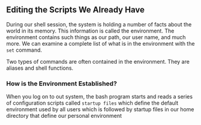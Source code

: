 ## Editing the Scripts We Already Have

During our shell session, the system is holding a number of facts about the world in its memory. This information is called the environment. The environment contains such things as our path, our user name, and much more. We can examine a complete list of what is in the environment with the `set` command.

Two types of commands are often contained in the environment. They are aliases and shell functions.

### How is the Environment Established?

When you log on to out system, the bash program starts and reads a series of configuration scripts called `startup files` which define the default environment used by all users which is followed by startup files in our home directory that define our personal environment
